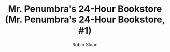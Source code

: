 ---
title: "Mr. Penumbra's 24-Hour Bookstore (Mr. Penumbra's 24-Hour Bookstore, #1)"
subtitle: ""
description: ""
layout: book
author: Robin Sloan
started: 2016-05-12
read: 
status: to-read
rating: 0
color: 
cover: 
pages: 288
link: 
---